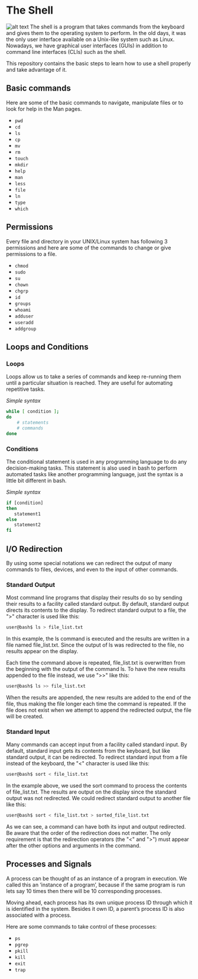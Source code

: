 # The Shell
![alt text](https://img.freepik.com/vector-gratis/ilustracion-concepto-estructuras-javascript_114360-734.jpg?size=626&ext=jpg&ga=GA1.1.906737145.1677859835&semt=sph)
The shell is a program that takes commands from the keyboard and gives them to the operating system to perform. In the old days, it was the only user interface available on a Unix-like system such as Linux. Nowadays, we have graphical user interfaces (GUIs) in addition to command line interfaces (CLIs) such as the shell.

This repository contains the basic steps to learn how to use a shell properly and take advantage of it.

## Basic commands

Here are some of the basic commands to navigate, manipulate files or to look for help in the Man pages.
- `pwd`
- `cd`
- `ls` 
- `cp`
- `mv`
- `rm`
- `touch`
- `mkdir`
- `help`
- `man`
- `less`
- `file`
- `ln`
- `type`
- `which`

## Permissions
Every file and directory in your UNIX/Linux system has following 3 permissions and here are some of the commands to change or give permissions to a file.
- `chmod`
- `sudo`
- `su`
- `chown`
- `chgrp`
- `id`
- `groups`
- `whoami`
- `adduser`
- `useradd`
- `addgroup`

## Loops and Conditions
### Loops
Loops allow us to take a series of commands and keep re-running them until a particular situation is reached. They are useful for automating repetitive tasks.

*Simple syntax*

```bash
while [ condition ];
do
    # statements
    # commands
done  
```

### Conditions
The conditional statement is used in any programming language to do any decision-making tasks. This statement is also used in bash to perform automated tasks like another programming language, just the syntax is a little bit different in bash.

*Simple syntax*

```bash
if [condition]
then
   statement1
else
   statement2
fi
```

## I/O Redirection
By using some special notations we can redirect the output of many commands to files, devices, and even to the input of other commands.

### Standard Output
Most command line programs that display their results do so by sending their results to a facility called standard output. By default, standard output directs its contents to the display. To redirect standard output to a file, the ">" character is used like this:

```bash
user@bash$ ls > file_list.txt
```
In this example, the ls command is executed and the results are written in a file named file_list.txt. Since the output of ls was redirected to the file, no results appear on the display.

Each time the command above is repeated, file_list.txt is overwritten from the beginning with the output of the command ls. To have the new results appended to the file instead, we use ">>" like this:

```bash
user@bash$ ls >> file_list.txt
```
When the results are appended, the new results are added to the end of the file, thus making the file longer each time the command is repeated. If the file does not exist when we attempt to append the redirected output, the file will be created.

### Standard Input

Many commands can accept input from a facility called standard input. By default, standard input gets its contents from the keyboard, but like standard output, it can be redirected. To redirect standard input from a file instead of the keyboard, the "<" character is used like this:

```bash
user@bash$ sort < file_list.txt
```
In the example above, we used the sort command to process the contents of file_list.txt. The results are output on the display since the standard output was not redirected. We could redirect standard output to another file like this:
```bash
user@bash$ sort < file_list.txt > sorted_file_list.txt
```
As we can see, a command can have both its input and output redirected. Be aware that the order of the redirection does not matter. The only requirement is that the redirection operators (the "<" and ">") must appear after the other options and arguments in the command.

## Processes and Signals

A process can be thought of as an instance of a program in execution. We called this an ‘instance of a program’, because if the same program is run lets say 10 times then there will be 10 corresponding processes.

Moving ahead, each process has its own unique process ID through which it is identified in the system. Besides it own ID, a parent’s process ID is also associated with a process.

Here are some commands to take control of these processes:

- `ps`
- `pgrep`
- `pkill`
- `kill`
- `exit`
- `trap`
